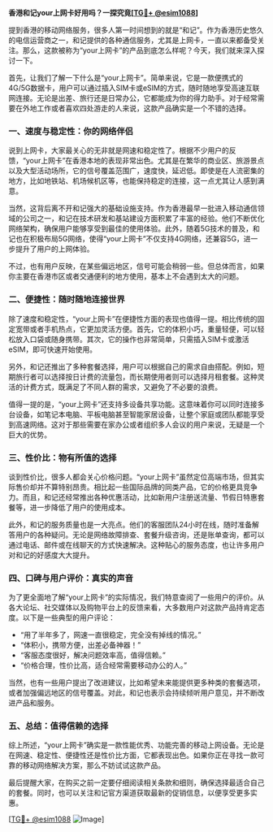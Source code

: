 **香港和记your上网卡好用吗？一探究竟[[TG💪+ @esim1088](https://t.me/s/esim1088)]**

提到香港的移动网络服务，很多人第一时间想到的就是“和记”。作为香港历史悠久的电信运营商之一，和记提供的各种通信服务，尤其是上网卡，一直以来都备受关注。那么，这款被称为“your上网卡”的产品到底怎么样呢？今天，我们就来深入探讨一下。

首先，让我们了解一下什么是“your上网卡”。简单来说，它是一款便携式的4G/5G数据卡，用户可以通过插入SIM卡或eSIM的方式，随时随地享受高速互联网连接。无论是出差、旅行还是日常办公，它都能成为你的得力助手。对于经常需要在外地工作或者喜欢四处游走的人来说，这款产品确实是一个不错的选择。

### **一、速度与稳定性：你的网络伴侣**

说到上网卡，大家最关心的无非就是网速和稳定性了。根据不少用户的反馈，“your上网卡”在香港本地的表现非常出色。尤其是在繁华的商业区、旅游景点以及大型活动场所，它的信号覆盖范围广，速度快，延迟低。即使是在人流密集的地方，比如地铁站、机场候机区等，也能保持稳定的连接，这一点尤其让人感到满意。

当然，这背后离不开和记强大的基础设施支持。作为香港最早一批进入移动通信领域的公司之一，和记在技术研发和基站建设方面积累了丰富的经验。他们不断优化网络架构，确保用户能够享受到最佳的使用体验。此外，随着5G技术的普及，和记也在积极布局5G网络，使得“your上网卡”不仅支持4G网络，还兼容5G，进一步提升了用户的上网体验。

不过，也有用户反映，在某些偏远地区，信号可能会稍弱一些。但总体而言，如果你主要在香港市区或者交通便利的地方使用，基本上不会遇到太大的问题。

### **二、便捷性：随时随地连接世界**

除了速度和稳定性，“your上网卡”在便捷性方面的表现也值得一提。相比传统的固定宽带或者手机热点，它更加灵活方便。首先，它的体积小巧，重量轻便，可以轻松放入口袋或随身携带。其次，它的操作也非常简单，只需插入SIM卡或激活eSIM，即可快速开始使用。

另外，和记还推出了多种套餐选择，用户可以根据自己的需求自由搭配。例如，短期旅行者可以选择按日计费的流量包，而长期使用者则可以选择月租套餐。这种灵活的计费方式，既满足了不同人群的需求，又避免了不必要的浪费。

值得一提的是，“your上网卡”还支持多设备共享功能。这意味着你可以同时连接多台设备，如笔记本电脑、平板电脑甚至智能家居设备，让整个家庭或团队都能享受到高速网络。这对于那些需要在家办公或者组织多人会议的用户来说，无疑是一个巨大的优势。

### **三、性价比：物有所值的选择**

谈到性价比，很多人都会关心价格问题。“your上网卡”虽然定位高端市场，但其实际售价却并不算特别昂贵。相比起一些国际品牌的同类产品，它的价格更具竞争力。而且，和记还经常推出各种优惠活动，比如新用户注册送流量、节假日特惠套餐等，进一步降低了用户的使用成本。

此外，和记的服务质量也是一大亮点。他们的客服团队24小时在线，随时准备解答用户的各种疑问。无论是网络故障排查、套餐升级咨询，还是账单查询，都可以通过电话、邮件或在线聊天的方式快速解决。这种贴心的服务态度，也让许多用户对和记的好感度大大提升。

### **四、口碑与用户评价：真实的声音**

为了更全面地了解“your上网卡”的实际情况，我们特意查阅了一些用户的评价。从各大论坛、社交媒体以及购物平台上的反馈来看，大多数用户对这款产品持肯定态度。以下是一些典型的用户评论：

- “用了半年多了，网速一直很稳定，完全没有掉线的情况。”
- “体积小，携带方便，出差必备神器！”
- “客服态度很好，解决问题效率高，值得信赖。”
- “价格合理，性价比高，适合经常需要移动办公的人。”

当然，也有一些用户提出了改进建议，比如希望未来能提供更多种类的套餐选项，或者加强偏远地区的信号覆盖。对此，和记也表示会持续倾听用户意见，并不断改进产品和服务。

### **五、总结：值得信赖的选择**

综上所述，“your上网卡”确实是一款性能优秀、功能完善的移动上网设备。无论是在网速、稳定性、便捷性还是性价比方面，它都表现出色。如果你正在寻找一款可靠的移动网络解决方案，那么不妨试试这款产品。

最后提醒大家，在购买之前一定要仔细阅读相关条款和细则，确保选择最适合自己的套餐。同时，也可以关注和记官方渠道获取最新的促销信息，以便享受更多实惠。

[[TG💪+ @esim1088](https://t.me/s/esim1088) ![Image](https://i.postimg.cc/4NQfJmqS/Snipaste-2025-05-13-00-14-12.png)]